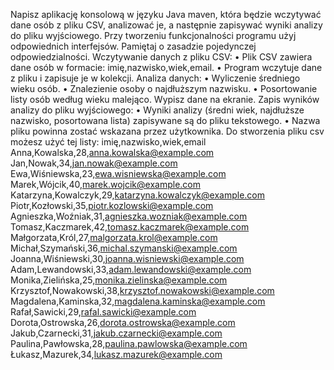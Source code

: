 Napisz aplikację konsolową w języku Java maven, która będzie wczytywać dane 
osób z pliku CSV, analizować je, a następnie zapisywać wyniki analizy do pliku 
wyjściowego. Przy tworzeniu funkcjonalności programu użyj odpowiednich 
interfejsów. Pamiętaj o zasadzie pojedynczej odpowiedzialności.
Wczytywanie danych z pliku CSV:
• Plik CSV zawiera dane osób w formacie: imię,nazwisko,wiek,email.
• Program wczytuje dane z pliku i zapisuje je w kolekcji.
Analiza danych:
• Wyliczenie średniego wieku osób.
• Znalezienie osoby o najdłuższym nazwisku.
• Posortowanie listy osób według wieku malejąco.
Wypisz dane na ekranie.
Zapis wyników analizy do pliku wyjściowego:
• Wyniki analizy (średni wiek, najdłuższe nazwisko, posortowana lista) 
zapisywane są do pliku tekstowego.
• Nazwa pliku powinna zostać wskazana przez użytkownika.
Do stworzenia pliku csv możesz użyć tej listy:
imię,nazwisko,wiek,email
Anna,Kowalska,28,anna.kowalska@example.com
Jan,Nowak,34,jan.nowak@example.com
Ewa,Wiśniewska,23,ewa.wisniewska@example.com
Marek,Wójcik,40,marek.wojcik@example.com
Katarzyna,Kowalczyk,29,katarzyna.kowalczyk@example.com
Piotr,Kozłowski,35,piotr.kozlowski@example.com
Agnieszka,Woźniak,31,agnieszka.wozniak@example.com
Tomasz,Kaczmarek,42,tomasz.kaczmarek@example.com
Małgorzata,Król,27,malgorzata.krol@example.com
Michał,Szymański,36,michal.szymanski@example.com
Joanna,Wiśniewski,30,joanna.wisniewski@example.com
Adam,Lewandowski,33,adam.lewandowski@example.com
Monika,Zielińska,25,monika.zielinska@example.com
Krzysztof,Nowakowski,38,krzysztof.nowakowski@example.com
Magdalena,Kaminska,32,magdalena.kaminska@example.com
Rafał,Sawicki,29,rafal.sawicki@example.com
Dorota,Ostrowska,26,dorota.ostrowska@example.com
Jakub,Czarnecki,31,jakub.czarnecki@example.com
Paulina,Pawłowska,28,paulina.pawlowska@example.com
Łukasz,Mazurek,34,lukasz.mazurek@example.com

